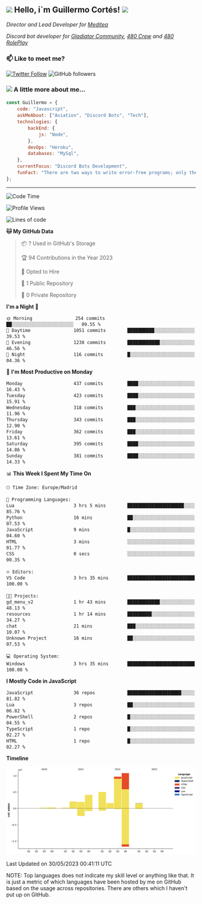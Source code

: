 <h2><img src="https://emojis.slackmojis.com/emojis/images/1531849430/4246/blob-sunglasses.gif?1531849430" width="30"/> Hello, i`m Guillermo Cortés! <img src="https://media.giphy.com/media/PiuVH04cd9JcmqqWKK/giphy.gif" width="50"></h2>
<p><em>Director and Lead Developer for <a href="https://mediteavirtual.es/">Meditea</a>
</em></p>
<p><em>Discord bot developer for <a href="https://discord.comunidadgladiator.com">Gladiator Community</a>, <a href="https://discord.gg/UpvpkUbGdA">480 Crew</a> and <a href="https://discord.gg/dmMRQgH3tu">480 RolePlay</a>
</em></p>

### 📫 Like to meet me?

[![Twitter Follow](https://img.shields.io/twitter/follow/concara3443?label=Follow)](https://twitter.com/intent/follow?screen_name=concara3443)
![GitHub followers](https://img.shields.io/github/followers/concara3443?label=Follow&style=social)

### <img src="https://media.giphy.com/media/WFZvB7VIXBgiz3oDXE/giphy.gif" width="50"> A little more about me...  

```javascript
const Guillermo = {
    code: "Javascript",
    askMeAbout: ["Aviation", "Discord Bots", "Tech"],
    technologies: {
        backEnd: {
            js: "Node",
        },
        devOps: "Heroku",
        databases: "MySql",
    },
    currentFocus: "Discord Bots Development",
    funFact: "There are two ways to write error-free programs; only the third one works"
};
```

---

<!--START_SECTION:waka-->
![Code Time](http://img.shields.io/badge/Code%20Time-279%20hrs%2045%20mins-blue)

![Profile Views](http://img.shields.io/badge/Profile%20Views-0-blue)

![Lines of code](https://img.shields.io/badge/From%20Hello%20World%20I%27ve%20Written-37.5%20million%20lines%20of%20code-blue)

**🐱 My GitHub Data** 

> 📦 ? Used in GitHub's Storage 
 > 
> 🏆 94 Contributions in the Year 2023
 > 
> 💼 Opted to Hire
 > 
> 📜 1 Public Repository 
 > 
> 🔑 0 Private Repository 
 > 
**I'm a Night 🦉** 

```text
🌞 Morning                254 commits         ██░░░░░░░░░░░░░░░░░░░░░░░   09.55 % 
🌆 Daytime                1051 commits        ██████████░░░░░░░░░░░░░░░   39.53 % 
🌃 Evening                1238 commits        ████████████░░░░░░░░░░░░░   46.56 % 
🌙 Night                  116 commits         █░░░░░░░░░░░░░░░░░░░░░░░░   04.36 % 
```
📅 **I'm Most Productive on Monday** 

```text
Monday                   437 commits         ████░░░░░░░░░░░░░░░░░░░░░   16.43 % 
Tuesday                  423 commits         ████░░░░░░░░░░░░░░░░░░░░░   15.91 % 
Wednesday                318 commits         ███░░░░░░░░░░░░░░░░░░░░░░   11.96 % 
Thursday                 343 commits         ███░░░░░░░░░░░░░░░░░░░░░░   12.90 % 
Friday                   362 commits         ███░░░░░░░░░░░░░░░░░░░░░░   13.61 % 
Saturday                 395 commits         ████░░░░░░░░░░░░░░░░░░░░░   14.86 % 
Sunday                   381 commits         ████░░░░░░░░░░░░░░░░░░░░░   14.33 % 
```


📊 **This Week I Spent My Time On** 

```text
🕑︎ Time Zone: Europe/Madrid

💬 Programming Languages: 
Lua                      3 hrs 5 mins        █████████████████████░░░░   85.76 % 
Python                   16 mins             ██░░░░░░░░░░░░░░░░░░░░░░░   07.53 % 
JavaScript               9 mins              █░░░░░░░░░░░░░░░░░░░░░░░░   04.60 % 
HTML                     3 mins              ░░░░░░░░░░░░░░░░░░░░░░░░░   01.77 % 
CSS                      0 secs              ░░░░░░░░░░░░░░░░░░░░░░░░░   00.35 % 

🔥 Editors: 
VS Code                  3 hrs 35 mins       █████████████████████████   100.00 % 

🐱‍💻 Projects: 
gd_menu_v2               1 hr 43 mins        ████████████░░░░░░░░░░░░░   48.13 % 
resources                1 hr 14 mins        █████████░░░░░░░░░░░░░░░░   34.27 % 
chat                     21 mins             ███░░░░░░░░░░░░░░░░░░░░░░   10.07 % 
Unknown Project          16 mins             ██░░░░░░░░░░░░░░░░░░░░░░░   07.53 % 

💻 Operating System: 
Windows                  3 hrs 35 mins       █████████████████████████   100.00 % 
```

**I Mostly Code in JavaScript** 

```text
JavaScript               36 repos            ████████████████████░░░░░   81.82 % 
Lua                      3 repos             ██░░░░░░░░░░░░░░░░░░░░░░░   06.82 % 
PowerShell               2 repos             █░░░░░░░░░░░░░░░░░░░░░░░░   04.55 % 
TypeScript               1 repo              █░░░░░░░░░░░░░░░░░░░░░░░░   02.27 % 
HTML                     1 repo              █░░░░░░░░░░░░░░░░░░░░░░░░   02.27 % 
```



**Timeline**

![Lines of Code chart](https://raw.githubusercontent.com/Concara3443/Concara3443/main/assets/bar_graph.png)


 Last Updated on 30/05/2023 00:41:11 UTC
<!--END_SECTION:waka-->

NOTE: Top languages does not indicate my skill level or anything like that. It is just a metric of which languages have been hosted by me on GitHub based on the usage across repositories. There are others which I haven't put up on GitHub.
